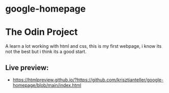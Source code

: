 # google-homepage
# The Odin Project

A learn a lot working with html and css, this is my first webpage, i know its not the best but i think its a good start.


## Live preview:
- https://htmlpreview.github.io/?https://github.com/krisztianteller/google-homepage/blob/main/index.html
